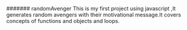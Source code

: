 ####### randomAvenger This is my first project using javascript ,It generates random avengers with their motivational message.It covers concepts of functions and objects and loops.
